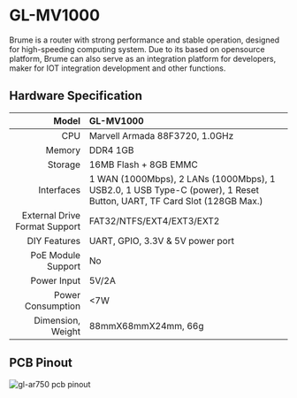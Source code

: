 # GL-MV1000

Brume is a router with strong performance and stable operation, designed for high-speeding computing system. Due to its based on opensource platform, Brume can  also serve as an integration platform for developers, maker for IOT integration development and other functions.

## Hardware Specification

|                         Model | GL-MV1000                                                     |
| ----------------------------: | :----------------------------------------------------------- |
|                           CPU | Marvell Armada 88F3720, 1.0GHz                                               |
|                        Memory | DDR4 1GB                                                  |
|                       Storage | 16MB Flash + 8GB EMMC                                               |
|                    Interfaces | 1 WAN (1000Mbps), 2 LANs (1000Mbps), 1 USB2.0, 1 USB Type-C (power), 1 Reset Button, UART, TF Card Slot (128GB Max.) |                          
| External Drive Format Support | FAT32/NTFS/EXT4/EXT3/EXT2                                    |
|                  DIY Features | UART, GPIO, 3.3V & 5V power port                             |
|            PoE Module Support | No                                                          |
|                   Power Input | 5V/2A                                                        |
|             Power Consumption | <7W                                                          |
|             Dimension, Weight | 88mmX68mmX24mm, 66g                                          |



## PCB Pinout

![gl-ar750 pcb pinout](https://static.gl-inet.com/docs/en/3/hardware/mv1000/mv1000.png) 